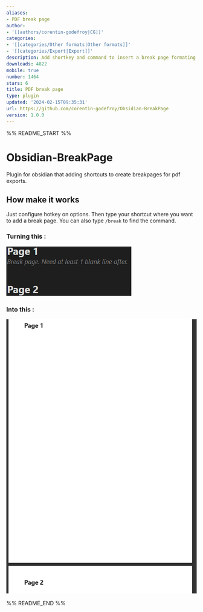```yaml
---
aliases:
- PDF break page
author:
- '[[authors/corentin-godefroy|CG]]'
categories:
- '[[categories/Other formats|Other formats]]'
- '[[categories/Export|Export]]'
description: Add shortkey and command to insert a break page formating for pdf exports.
downloads: 4822
mobile: true
number: 1464
stars: 6
title: PDF break page
type: plugin
updated: '2024-02-15T09:35:31'
url: https://github.com/corentin-godefroy/Obsidian-BreakPage
version: 1.0.0
---
```


%% README_START %%

# Obsidian-BreakPage

Plugin for obsidian that adding shortcuts to create breakpages for pdf exports.

## How make it works
Just configure hotkey on options. Then type your shortcut where you want to add a break page.
You can also type `/break` to find the command.

### Turning this :

![Original .md file](https://github.com/corentin-godefroy/Obsidian-BreakPage/blob/master/Pasted%20image%2020240215042258.png)

### Into this :

![PDF file](https://github.com/corentin-godefroy/Obsidian-BreakPage/blob/master/Pasted%20image%2020240215041140.png)


%% README_END %%